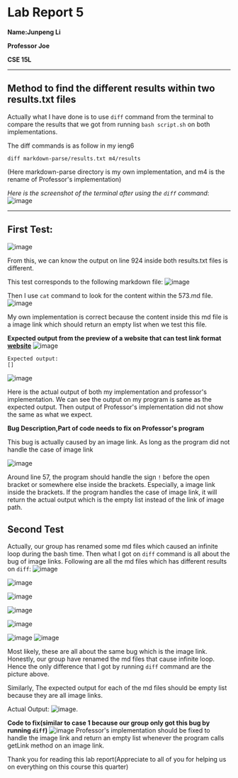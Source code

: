 >
# Lab Report 5
>
**Name:Junpeng Li**
>
**Professor Joe**
>
**CSE 15L**
>
___
## Method to find the different results within two results.txt files
>
Actually what I have done is to use `diff` command from the terminal to compare the results that we got from running `bash script.sh` on both implementations.
>
The diff commands is as follow in my ieng6
```
diff markdown-parse/results.txt m4/results
```
(Here markdown-parse directory is my own implementation, and m4 is the rename of Professor's implementation)
>
*Here is the screenshot of the terminal after using the `diff` command*:
![image](lab5.1.png)
>
___
## First Test:
>
![image](lab5.2.png)
>
From this, we can know the output on line 924 inside both results.txt files is different.
>
This test corresponds to the following markdown file:
![image](lab5.3.png)
>
Then I use `cat` command to look for the content within the 573.md file.
![image](lab5.5.PNG)
>
My own implementation is correct because the content inside this md file is a image link which should return an empty list when we test this file.
>
**Expected output from the preview of a website that can test link format [website](https://spec.commonmark.org/dingus/)**
![image](lab5.6.PNG)
```
Expected output:
[]
```
>
![image](lab5.2.png)
>
Here is the actual output of both my implementation and professor's implementation.
We can see the output on my program is same as the expected output. Then output of Professor's implementation did not show the same as what we expect.
>
**Bug Description,Part of code needs to fix on Professor's program**
>
This bug is actually caused by an image link. As long as the program did not handle the case of image link 
>
![image](lab5.7.PNG)
>
Around line 57, the program should handle the sign `!` before the open bracket or somewhere else inside the brackets. Especially, a image link inside the brackets. If the program handles the case of image link, it will return the actual output which is the empty list instead of the link of image path.

## Second Test
Actually, our group has renamed some md files which caused an infinite loop during the bash time. Then what I got on `diff` command is all about the bug of image links. Following are all the md files which has different results on `diff`:
![image](lab5.1.png)
>
![image](lab5.8.PNG)
>
![image](lab5.9.PNG)
>
![image](lab5.10.PNG)
>
![image](lab5.12.PNG)
>
![image](lab5.11.PNG)
![image](lab5.13.PNG)
>
Most likely, these are all about the same bug which is the image link. Honestly, our group have renamed the md files that cause infinite loop. Hence the only difference that I got by running `diff` command are the picture above.
>
Similarly, The expected output for each of the md files should be empty list because they are all image links.
>
Actual Output:
![image](lab5.1.png).
>
**Code to fix(similar to case 1 because our group only got this bug by running `diff`)**
![image](lab5.7.PNG)
Professor's implementation should be fixed to handle the image link and return an empty list whenever the program calls getLink method on an image link.
>

Thank you for reading this lab report(Appreciate to all of you for helping us on everything on this course this quarter)
>

